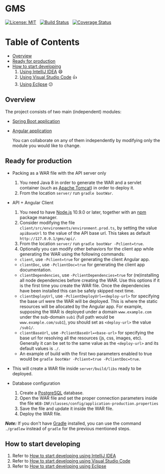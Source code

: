 
# GMS

[![License: MIT](https://img.shields.io/badge/License-MIT-yellow.svg)](https://opensource.org/licenses/MIT)&nbsp;&nbsp;
[![Build Status](https://travis-ci.org/lealceldeiro/gms.svg?branch=master)](https://travis-ci.org/lealceldeiro/gms)&nbsp;&nbsp;
[![Coverage Status](https://coveralls.io/repos/github/lealceldeiro/gms/badge.svg?branch=master)](https://coveralls.io/github/lealceldeiro/gms?branch=master)&nbsp;&nbsp;

# Table of Contents

* [Overview](#overview)
* [Ready for production](#ready-for-production)
* [How to start developing](#how-to-start-developing)
  1. [Using IntelliJ IDEA](./help/INTELLIJIDEA.md) :smile:
  2. [Using Visual Studio Code](./help/VSCode.md) :+1:
  3. [Using Eclipse](./help/Eclipse.md) :confused:

## Overview

The project consists of two main (independent) modules:

* [Spring Boot application](./server)

* [Angular application](./client)
  
  You can collaborate on any of them independently by modifying only the module you would like to change.

## Ready for production

* Packing as a WAR file with the API server only
  1. You need Java 8 in order to generate the WAR and a servlet container (such as [Apache Tomcat][8]) in order to deploy it.
  2. From the location `server/` run `gradle bootWar`.
* API + Angular Client
  1. You need to have [Node.js][4] 10.9.0 or later, together with an [npm][7] package manager.
  2. Consider modifying the file `client/src/environments/environment.prod.ts`, by setting the value `apiBaseUrl` to the value of the API base url. This takes as default `http://127.0.0.1/gms/api/`.
  3. From the location `server/` run `gradle bootWar -Pclient=true`.
  4. Optionally you can modify other behaviors for the client app while generating the WAR using the following commands:
  * `client`, use `-Pclient=true` for generating the client Angular app.
  * `clientDoc`, use `-PclientDoc=true` for generating the client app documentation.
  * `clientDependencies`, use `-PclientDependencies=true` for (re)installing all node dependencies before creating the WAR. Use this options if it is the first time you create the WAR file. Once the dependencies have been installed this can be safely skipped next time.
  * `clientDeployUrl`, use `-PclientDeployUrl=<deploy-url>` for specifying the base url were the WAR will be deployed. This is where the static resources will be allocated by the Angular app. For example, supposing the WAR is deployed under a domain `www.example.com` under the sub-domain `sub1` (full path would be `www.example.com/sub1`), you should set as `<deploy-url>` the value `/sub1/`.
  * `clientBaseUrl`, use `-PclientBaseUrl=<base-url>` for specifying the base url for resolving all the resources (js, css, images, etc). Generally it can be set to the same value as the `<deploy-url>` and its default values is `./`.
  * An example of build with the first two parameters enabled to true would be `gradle bootWar -Pclient=true -PclientDoc=true`.

* This will create a WAR file inside `server/build/libs` ready to be deployed.
* Database configuration
  1. Create a [PostgreSQL][5] database.
  2. Open the WAR file and set the proper connection parameters inside the file `WEB-INF/classes/config/application-production.properties`
  3. Save the file and update it inside the WAR file.
  4. Deploy the WAR file.

_**Note:**_ If you don't have [Gradle][6] installed, you can use the command `./gradlew` instead of `gradle` for the previous mentioned steps.

## How to start developing

  1. Refer to [How to start developing using IntelliJ IDEA](./help/INTELLIJIDEA.md)
  2. Refer to [How to start developing using Visual Studio Code](./help/VSCode.md)
  3. Refer to [How to start developing using Eclipse](./help/Eclipse.md)

[4]: https://nodejs.org/en/
[5]: https://www.postgresql.org/
[6]: https://gradle.org/
[7]: https://www.npmjs.com/
[8]: http://tomcat.apache.org/
